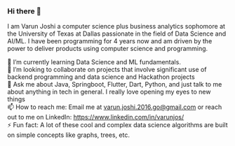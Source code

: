 ### Hi there 👋

I am Varun Joshi a computer science plus business analytics sophomore at the University of Texas at Dallas passionate in the field of Data Science and AI/ML. I have been programming for 4 years now and am driven by the power to deliver products using computer science and programming. 

🌱 I’m currently learning Data Science and ML fundamentals. <br>
👯 I’m looking to collaborate on projects that involve significant use of backend programming and data science and Hackathon projects <br>
💬 Ask me about Java, Springboot, Flutter, Dart, Python, and just talk to me about anything in tech in general. I really love opening my eyes to new things <br>
📫 How to reach me: Email me at varun.joshi.2016.go@gmail.com or reach out to me on LinkedIn: https://www.linkedin.com/in/varunjos/ <br>
⚡ Fun fact: A lot of these cool and complex data science algorithms are built on simple concepts like graphs, trees, etc. <br>

<!--
**varuncj02/varuncj02** is a ✨ _special_ ✨ repository because its `README.md` (this file) appears on your GitHub profile.

Here are some ideas to get you started:

- 🔭 I’m currently working on ...
- 🌱 I’m currently learning ...
- 👯 I’m looking to collaborate on ...
- 🤔 I’m looking for help with ...
- 💬 Ask me about ...
- 📫 How to reach me: ...
- 😄 Pronouns: ...
- ⚡ Fun fact: ...
-->
